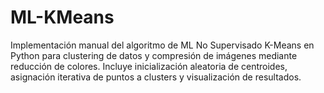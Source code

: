 # ML-KMeans
Implementación manual del algoritmo de ML No Supervisado K-Means en Python para clustering de datos y compresión de imágenes mediante reducción de colores. Incluye inicialización aleatoria de centroides, asignación iterativa de puntos a clusters y visualización de resultados.
